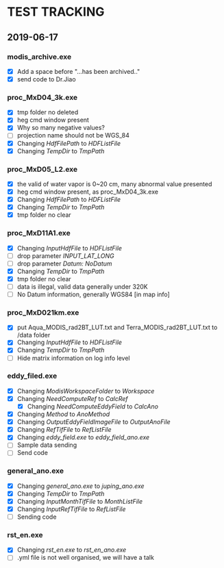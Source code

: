 # TEST TRACKING

## 2019-06-17

### modis_archive.exe

- [x] Add a space before "...has been archived.."
- [x] send code to Dr.Jiao

### proc_MxD04_3k.exe

- [x] tmp folder no deleted
- [x] heg cmd window present
- [x] Why so many negative values?
- [ ] projection name should not be WGS_84
- [x] Changing *HdfFilePath* to *HDFListFile*
- [x] Changing *TempDir* to *TmpPath*

### proc_MxD05_L2.exe

- [x] the valid of water vapor is 0~20 cm, many abnormal value presented
- [x] heg cmd window present, as proc_MxD04_3k.exe
- [x] Changing *HdfFilePath* to *HDFListFile*
- [x] Changing *TempDir* to *TmpPath*
- [x] tmp folder no clear

### proc_MxD11A1.exe

- [x] Changing *InputHdfFile* to *HDFListFile*
- [ ] drop parameter *INPUT_LAT_LONG*
- [ ] drop parameter *Datum: NoDatum*
- [x] Changing *TempDir* to *TmpPath*
- [x] tmp folder no clear
- [ ] data is illegal, valid data generally under 320K
- [ ] No Datum information, generally WGS84 [in map info] 

### proc_MxD021km.exe

- [x] put Aqua_MODIS_rad2BT_LUT.txt and Terra_MODIS_rad2BT_LUT.txt  to /data folder
- [x] Changing *InputHdfFile* to *HDFListFile*
- [x] Changing *TempDir* to *TmpPath*
- [ ] Hide matrix information on log info level

### eddy_filed.exe

- [x] Changing *ModisWorkspaceFolder* to *Workspace*
- [x] Changing *NeedComputeRef* to *CalcRef*
  - [x] Changing *NeedComputeEddyField* to *CalcAno*
- [x] Changing *Method* to *AnoMethod*
- [x] Changing *OutputEddyFieldImageFile* to *OutputAnoFile*
- [x] Changing *RefTifFile* to *RefListFile*
- [x] Changing *eddy_field.exe* to *eddy_field_ano.exe*
- [ ] Sample data sending
- [ ] Send code

### general_ano.exe

- [x] Changing *general_ano.exe* to *juping_ano.exe*
- [x] Changing *TempDir* to *TmpPath*
- [x] Changing *InputMonthTifFile* to *MonthListFile*
- [x] Changing *InputRefTifFile* to *RefListFile*
- [ ] Sending code

### rst_en.exe

- [x] Changing *rst_en.exe* to *rst_en_ano.exe*
- [ ] .yml file is not well organised, we will have a talk